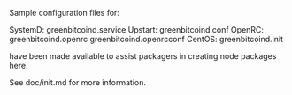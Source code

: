 Sample configuration files for:

SystemD: greenbitcoind.service
Upstart: greenbitcoind.conf
OpenRC:  greenbitcoind.openrc
         greenbitcoind.openrcconf
CentOS:  greenbitcoind.init

have been made available to assist packagers in creating node packages here.

See doc/init.md for more information.
